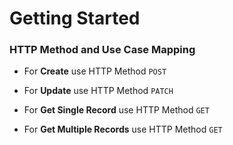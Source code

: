 # Getting Started

### HTTP Method and Use Case Mapping

+	For **Create** use HTTP Method `POST`


+ 	For **Update** use HTTP Method `PATCH`


+	For **Get Single Record** use HTTP Method `GET`


+	For **Get Multiple Records** use HTTP Method `GET`


